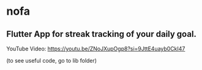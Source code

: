 # nofa

## Flutter App for streak tracking of your daily goal.

YouTube Video: https://youtu.be/ZNoJXupOgp8?si=9JttE4uayb0CkI47



(to see useful code, go to lib folder)
